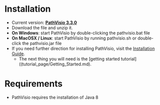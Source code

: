 # Installation

* Current version: **[PathVisio 3.3.0](https://github.com/PathVisio/pathvisio/releases/download/v3.3.0/pathvisio_bin-3.3.0.zip)**
* Download the file and unzip it.
* **On Windows**: start PathVisio by double-clicking the pathvisio.bat file
* **On MacOSX / Linux**: start PathVisio by running pathvisio.sh or double-click the pathvisio.jar file
* If you need further direction for installing PathVisio, visit the [Installation Guide](installation_guide.md).
  * The next thing you will need is the [getting started tutorial]((tutorial_page/Getting_Started.md).

# Requirements
* PathVisio requires the installation of Java 8

